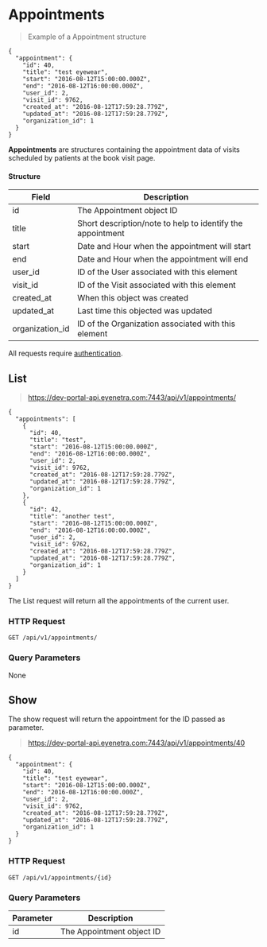 # Appointments

> Example of a Appointment structure

````
{
  "appointment": {
    "id": 40,
    "title": "test eyewear",
    "start": "2016-08-12T15:00:00.000Z",
    "end": "2016-08-12T16:00:00.000Z",
    "user_id": 2,
    "visit_id": 9762,
    "created_at": "2016-08-12T17:59:28.779Z",
    "updated_at": "2016-08-12T17:59:28.779Z",
    "organization_id": 1
  }
}
````

**Appointments** are structures containing the appointment data of visits scheduled by patients at the book visit page.

#### Structure

Field           | Description
--------------- | -------------------------------------------------------------------------------
id              | The Appointment object ID
title           | Short description/note to help to identify the appointment
start           | Date and Hour when the appointment will start
end             | Date and Hour when the appointment will end
user_id         | ID of the User associated with this element
visit_id        | ID of the Visit associated with this element
created_at      | When this object was created
updated_at      | Last time this objected was updated
organization_id | ID of the Organization associated with this element

<aside class="success">
All requests require <a href="#basic-authentication">authentication</a>.
</aside>

## List

> https://dev-portal-api.eyenetra.com:7443/api/v1/appointments/

````
{
  "appointments": [
    {
      "id": 40,
      "title": "test",
      "start": "2016-08-12T15:00:00.000Z",
      "end": "2016-08-12T16:00:00.000Z",
      "user_id": 2,
      "visit_id": 9762,
      "created_at": "2016-08-12T17:59:28.779Z",
      "updated_at": "2016-08-12T17:59:28.779Z",
      "organization_id": 1
    },
    {
      "id": 42,
      "title": "another test",
      "start": "2016-08-12T15:00:00.000Z",
      "end": "2016-08-12T16:00:00.000Z",
      "user_id": 2,
      "visit_id": 9762,
      "created_at": "2016-08-12T17:59:28.779Z",
      "updated_at": "2016-08-12T17:59:28.779Z",
      "organization_id": 1
    }    
  ]
}
````

The List request will return all the appointments of the current user.

### HTTP Request

`GET /api/v1/appointments/`

### Query Parameters

None


## Show

The show request will return the appointment for the ID passed as parameter.

> https://dev-portal-api.eyenetra.com:7443/api/v1/appointments/40

````
{
  "appointment": {
    "id": 40,
    "title": "test eyewear",
    "start": "2016-08-12T15:00:00.000Z",
    "end": "2016-08-12T16:00:00.000Z",
    "user_id": 2,
    "visit_id": 9762,
    "created_at": "2016-08-12T17:59:28.779Z",
    "updated_at": "2016-08-12T17:59:28.779Z",
    "organization_id": 1
  }
}
````
### HTTP Request

`GET /api/v1/appointments/{id}`

### Query Parameters

Parameter       | Description
--------------- | -------------------------------------------------------------------------------
id              | The Appointment object ID
